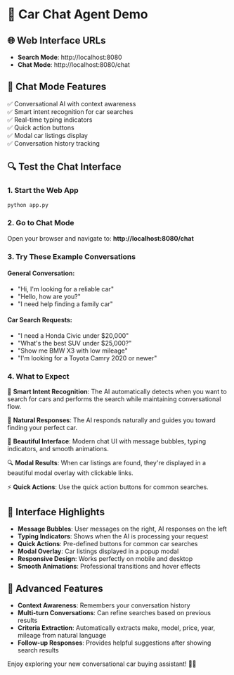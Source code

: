 # 🚗 Car Chat Agent Demo

## 🌐 Web Interface URLs
- **Search Mode**: http://localhost:8080
- **Chat Mode**: http://localhost:8080/chat

## 💬 Chat Mode Features
✅ Conversational AI with context awareness  
✅ Smart intent recognition for car searches  
✅ Real-time typing indicators  
✅ Quick action buttons  
✅ Modal car listings display  
✅ Conversation history tracking  

## 🔍 Test the Chat Interface

### 1. Start the Web App
```bash
python app.py
```

### 2. Go to Chat Mode
Open your browser and navigate to: **http://localhost:8080/chat**

### 3. Try These Example Conversations

#### General Conversation:
- "Hi, I'm looking for a reliable car"
- "Hello, how are you?"
- "I need help finding a family car"

#### Car Search Requests:
- "I need a Honda Civic under $20,000"
- "What's the best SUV under $25,000?"
- "Show me BMW X3 with low mileage"
- "I'm looking for a Toyota Camry 2020 or newer"

### 4. What to Expect

🎯 **Smart Intent Recognition**: The AI automatically detects when you want to search for cars and performs the search while maintaining conversational flow.

💬 **Natural Responses**: The AI responds naturally and guides you toward finding your perfect car.

📱 **Beautiful Interface**: Modern chat UI with message bubbles, typing indicators, and smooth animations.

🔍 **Modal Results**: When car listings are found, they're displayed in a beautiful modal overlay with clickable links.

⚡ **Quick Actions**: Use the quick action buttons for common searches.

## 🎨 Interface Highlights

- **Message Bubbles**: User messages on the right, AI responses on the left
- **Typing Indicators**: Shows when the AI is processing your request
- **Quick Actions**: Pre-defined buttons for common car searches
- **Modal Overlay**: Car listings displayed in a popup modal
- **Responsive Design**: Works perfectly on mobile and desktop
- **Smooth Animations**: Professional transitions and hover effects

## 🚀 Advanced Features

- **Context Awareness**: Remembers your conversation history
- **Multi-turn Conversations**: Can refine searches based on previous results
- **Criteria Extraction**: Automatically extracts make, model, price, year, mileage from natural language
- **Follow-up Responses**: Provides helpful suggestions after showing search results

Enjoy exploring your new conversational car buying assistant! 🚗✨

